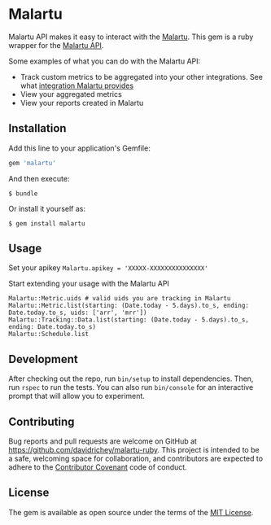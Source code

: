 # Malartu

Malartu API makes it easy to interact with the [Malartu](https://www.malartu.co/). This gem is a ruby wrapper for the [Malartu API](https://app.malartu.co/docs/api).

Some examples of what you can do with the Malartu API:

* Track custom metrics to be aggregated into your other integrations. See what [integration Malartu provides](https://www.malartu.co/integrations/)
* View your aggregated metrics
* View your reports created in Malartu

## Installation

Add this line to your application's Gemfile:

```ruby
gem 'malartu'
```

And then execute:

    $ bundle

Or install it yourself as:

    $ gem install malartu

## Usage

Set your apikey
`Malartu.apikey = 'XXXXX-XXXXXXXXXXXXXXX'`

Start extending your usage with the Malartu API
```
Malartu::Metric.uids # valid uids you are tracking in Malartu
Malartu::Metric.list(starting: (Date.today - 5.days).to_s, ending: Date.today.to_s, uids: ['arr', 'mrr'])
Malartu::Tracking::Data.list(starting: (Date.today - 5.days).to_s, ending: Date.today.to_s)
Malartu::Schedule.list
```


## Development

After checking out the repo, run `bin/setup` to install dependencies. Then, run `rspec` to run the tests. You can also run `bin/console` for an interactive prompt that will allow you to experiment.

## Contributing

Bug reports and pull requests are welcome on GitHub at https://github.com/davidrichey/malartu-ruby. This project is intended to be a safe, welcoming space for collaboration, and contributors are expected to adhere to the [Contributor Covenant](contributor-covenant.org) code of conduct.

## License

The gem is available as open source under the terms of the [MIT License](http://opensource.org/licenses/MIT).
